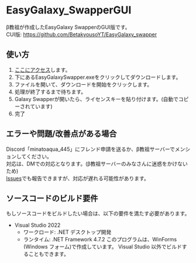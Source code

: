 # EasyGalaxy_SwapperGUI
β教祖が作成したEasyGalaxy SwapperのGUI版です。<br>
CUI版: https://github.com/BetakyousoYT/EasyGalaxy_swapper
## 使い方
1. [ここにアクセス](https://github.com/raisandesu/EasyGalaxy_SwapperGUI/releases/latest)します。
2. 下にあるEasyGalaxySwapper.exeをクリックしてダウンロードします。
3. ファイルを開いて、ダウンロードを開始をクリックします。
4. 処理が終了するまで待ちます。
5. Galaxy Swapperが開いたら、ライセンスキーを貼り付けます。(自動でコピーされています)
6. 完了
## エラーや問題/改善点がある場合
Discord「minatoaqua_445」にフレンド申請を送るか、β教祖サーバーでメンションしてください。<br>
対応は、DMでの対応となります。(β教祖サーバーのみなさんに迷惑をかけないため)<br>
[Issues](https://github.com/raisandesu/EasyGalaxy_SwapperGUI/issues)でも報告できますが、対応が遅れる可能性があります。
## ソースコードのビルド要件
もしソースコードをビルドしたい場合は、以下の要件を満たす必要があります。
- Visual Studio 2022
  - ワークロード: .NET デスクトップ開発
  - ランタイム: .NET Framework 4.7.2
このプログラムは、WinForms (Windows フォーム)で作成しています。
Visual Studio 以外でビルドすることもできます。
